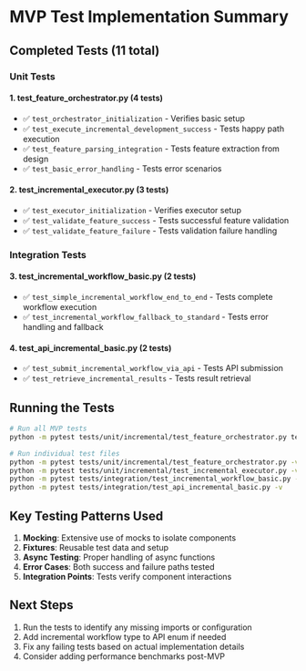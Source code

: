 # MVP Test Implementation Summary

## Completed Tests (11 total)

### Unit Tests

#### 1. test_feature_orchestrator.py (4 tests)
- ✅ `test_orchestrator_initialization` - Verifies basic setup
- ✅ `test_execute_incremental_development_success` - Tests happy path execution
- ✅ `test_feature_parsing_integration` - Tests feature extraction from design
- ✅ `test_basic_error_handling` - Tests error scenarios

#### 2. test_incremental_executor.py (3 tests)
- ✅ `test_executor_initialization` - Verifies executor setup
- ✅ `test_validate_feature_success` - Tests successful feature validation
- ✅ `test_validate_feature_failure` - Tests validation failure handling

### Integration Tests

#### 3. test_incremental_workflow_basic.py (2 tests)
- ✅ `test_simple_incremental_workflow_end_to_end` - Tests complete workflow execution
- ✅ `test_incremental_workflow_fallback_to_standard` - Tests error handling and fallback

#### 4. test_api_incremental_basic.py (2 tests)
- ✅ `test_submit_incremental_workflow_via_api` - Tests API submission
- ✅ `test_retrieve_incremental_results` - Tests result retrieval

## Running the Tests

```bash
# Run all MVP tests
python -m pytest tests/unit/incremental/test_feature_orchestrator.py tests/unit/incremental/test_incremental_executor.py tests/integration/test_incremental_workflow_basic.py tests/integration/test_api_incremental_basic.py -v

# Run individual test files
python -m pytest tests/unit/incremental/test_feature_orchestrator.py -v
python -m pytest tests/unit/incremental/test_incremental_executor.py -v
python -m pytest tests/integration/test_incremental_workflow_basic.py -v
python -m pytest tests/integration/test_api_incremental_basic.py -v
```

## Key Testing Patterns Used

1. **Mocking**: Extensive use of mocks to isolate components
2. **Fixtures**: Reusable test data and setup
3. **Async Testing**: Proper handling of async functions
4. **Error Cases**: Both success and failure paths tested
5. **Integration Points**: Tests verify component interactions

## Next Steps

1. Run the tests to identify any missing imports or configuration
2. Add incremental workflow type to API enum if needed
3. Fix any failing tests based on actual implementation details
4. Consider adding performance benchmarks post-MVP